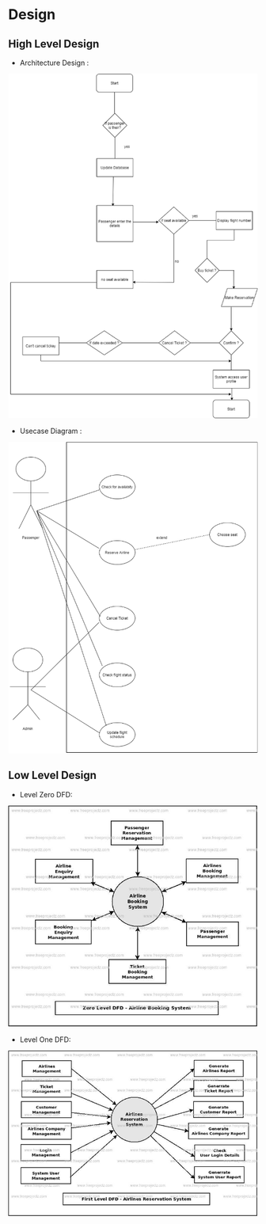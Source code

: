 # Design

## High Level Design 
* Architecture Design :

![Architecture](https://github.com/vishnu869/M1_Air-Travel-Reservation/blob/main/2_Architecture/Flowchart.drawio.png)

* Usecase Diagram :

![UsecaseDiagram](https://github.com/vishnu869/M1_Air-Travel-Reservation/blob/main/2_Architecture/Use%20Case_Diagram.drawio.png)

## Low Level Design 

* Level Zero DFD:
  
![LevelZero](https://github.com/vishnu869/M1_Air-Travel-Reservation/blob/main/2_Architecture/levelzero.png)

* Level One DFD:
  
![LevelOne](https://github.com/vishnu869/M1_Air-Travel-Reservation/blob/main/2_Architecture/levelone.png)
